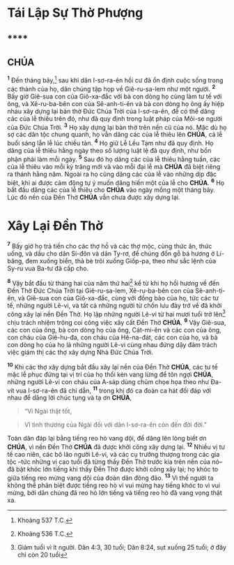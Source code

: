 # Tái Lập Sự Thờ Phượng

## ****

## CHÚA
<sup><b>1</b></sup> Đến tháng bảy,[^1-829f5e41-e7d8-4b11-af76-10c03f2c223a] sau khi dân I-sơ-ra-ên hồi cư đã ổn định cuộc sống trong các thành của họ, dân chúng tập họp về Giê-ru-sa-lem như một người. <sup><b>2</b></sup> Bấy giờ Giê-sua con của Giô-xa-đắc với bà con dòng họ cùng làm tư tế với ông, và Xê-ru-ba-bên con của Sê-anh-ti-ên và bà con dòng họ ông ấy hiệp nhau xây dựng lại bàn thờ Đức Chúa Trời của I-sơ-ra-ên, để có thể dâng các của lễ thiêu trên đó, như đã quy định trong luật pháp của Môi-se người của Đức Chúa Trời. <sup><b>3</b></sup> Họ xây dựng lại bàn thờ trên nền cũ của nó. Mặc dù họ sợ các dân tộc chung quanh, họ vẫn dâng các của lễ thiêu lên **CHÚA**, cả lễ buổi sáng lẫn lễ lúc chiều tàn. <sup><b>4</b></sup> Họ giữ Lễ Lều Tạm như đã quy định. Họ dâng của lễ thiêu hằng ngày theo số lượng luật lệ đã quy định, như bổn phận phải làm mỗi ngày. <sup><b>5</b></sup> Sau đó họ dâng các của lễ thiêu hằng tuần, các của lễ thiêu vào mỗi kỳ trăng mới và vào mỗi đại lễ mà **CHÚA** đã biệt riêng ra thánh hằng năm. Ngoài ra họ cũng dâng các của lễ vào những dịp đặc biệt, khi ai được cảm động tự ý muốn dâng hiến một của lễ cho **CHÚA**. <sup><b>6</b></sup> Họ bắt đầu dâng các của lễ thiêu cho **CHÚA** vào ngày mồng một tháng bảy. Lúc đó nền của Đền Thờ **CHÚA** vẫn chưa được xây dựng lại.


# Xây Lại Đền Thờ
<sup><b>7</b></sup> Bấy giờ họ trả tiền cho các thợ hồ và các thợ mộc, cùng thức ăn, thức uống, và dầu cho dân Si-đôn và dân Ty-rơ, để chúng đốn gỗ bá hương ở Li-băng, đem xuống biển, thả bè trôi xuống Giốp-pa, theo như sắc lệnh của Sy-ru vua Ba-tư đã cấp cho.

<sup><b>8</b></sup> Vậy bắt đầu từ tháng hai của năm thứ hai[^2-829f5e41-e7d8-4b11-af76-10c03f2c223a] kể từ khi họ hồi hương về đến Đền Thờ Đức Chúa Trời tại Giê-ru-sa-lem, Xê-ru-ba-bên con của Sê-anh-ti-ên, và Giê-sua con của Giô-xa-đắc, cùng với đồng bào của họ, tức các tư tế, những người Lê-vi, và tất cả những người từ chốn lưu đày trở về đã khởi công xây lại nền Đền Thờ. Họ lập những người Lê-vi từ hai mươi tuổi trở lên[^3-829f5e41-e7d8-4b11-af76-10c03f2c223a] chịu trách nhiệm trông coi công việc xây cất Đền Thờ **CHÚA**. <sup><b>9</b></sup> Vậy Giê-sua, các con của ông, bà con dòng họ của ông, Cát-mi-ên và các con của ông, con cháu của Giê-hu-đa, con cháu của Hê-na-đát, các con của họ, và bà con dòng họ của họ là những người Lê-vi cùng nhau đứng dậy đảm trách việc giám thị các thợ xây dựng Nhà Đức Chúa Trời.

<sup><b>10</b></sup> Khi các thợ xây dựng bắt đầu xây lại nền của Đền Thờ **CHÚA**, các tư tế mặc lễ phục đứng tại vị trí của họ thổi kèn vang lừng để tôn ngợi **CHÚA**, những người Lê-vi con cháu của A-sáp dùng chũm chọe họa theo như Đa-vít vua I-sơ-ra-ên đã chỉ dẫn, <sup><b>11</b></sup> trong khi đó ca đoàn ca hát đối đáp với nhau để dâng lời chúc tụng và tạ ơn **CHÚA**,


> “Vì Ngài thật tốt,
>


> Vì tình thương của Ngài đối với dân I-sơ-ra-ên còn đến đời đời.”
>

Toàn dân đáp lại bằng tiếng reo hò vang dội, để dâng lên lòng biết ơn **CHÚA**, vì nền Đền Thờ **CHÚA** đã được khởi công xây dựng lại. <sup><b>12</b></sup> Nhiều vị tư tế cao niên, các bô lão người Lê-vi, và các cụ trưởng thượng trong các gia tộc –tức những vị cao tuổi đã từng thấy Đền Thờ trước kia trên nền của nó– đã bật khóc lớn tiếng khi thấy Đền Thờ được khởi công xây lại; họ khóc to giữa tiếng reo mừng vang dội của đoàn dân đông đảo. <sup><b>13</b></sup> Vì thế người ta không thể phân biệt được tiếng reo hò vì vui mừng hay tiếng khóc to vì vui mừng, bởi dân chúng đã reo hò lớn tiếng và tiếng reo hò đã vang vọng thật xa.

[^1-829f5e41-e7d8-4b11-af76-10c03f2c223a]: Khoảng 537 T.C.
[^2-829f5e41-e7d8-4b11-af76-10c03f2c223a]: Khoảng 536 T.C.
[^3-829f5e41-e7d8-4b11-af76-10c03f2c223a]: Giảm tuổi vì ít người. Dân 4:3, 30 tuổi; Dân 8:24, sụt xuống 25 tuổi; ở đây chỉ còn 20 tuổi